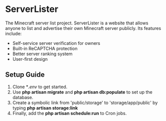 # ServerLister
The Minecraft server list project. ServerLister is a website that allows anyone to list and advertise their own Minecraft server publicly. Its features include:

* Self-service server verification for owners
* Built-in ReCAPTCHA protection
* Better server ranking system
* User-first design

## Setup Guide
1. Clone **.env* to get started.
2. Use **php artisan migrate** and **php artisan db:populate** to set up the database.
3. Create a symbolic link from 'public/storage' to 'storage/app/public' by typing **php artisan storage:link**
4. Finally, add the **php artisan schedule:run** to Cron jobs.
